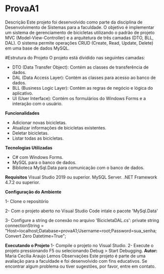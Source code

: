 # ProvaA1
Descrição
Este projeto foi desenvolvido como parte da disciplina de Desenvolvimento de Sistemas para a faculdade. O objetivo é implementar um sistema de gerenciamento de bicicletas utilizando o padrão de projeto MVC (Model-View-Controller) e a arquitetura de três camadas (DTO, BLL, DAL). O sistema permite operações CRUD (Create, Read, Update, Delete) em uma base de dados MySQL.

#Estrutura do Projeto
O projeto está dividido nas seguintes camadas:

- DTO (Data Transfer Object): Contém as classes de transferência de dados.
- DAL (Data Access Layer): Contém as classes para acesso ao banco de dados.
- BLL (Business Logic Layer): Contém as regras de negócio e lógica do aplicativo.
- UI (User Interface): Contém os formulários do Windows Forms e a interação com o usuário.
  
**Funcionalidades**
- Adicionar novas bicicletas.
- Atualizar informações de bicicletas existentes.
- Deletar bicicletas.
- Listar todas as bicicletas.
  
**Tecnologias Utilizadas**
- C# com Windows Forms.
- MySQL para o banco de dados.
- Biblioteca MySql.Data para comunicação com o banco de dados.
  
**Requisitos**
Visual Studio 2019 ou superior.
MySQL Server.
.NET Framework 4.7.2 ou superior.

**Configuração do Ambiente**

1- Clone o repositório

2- Com o projeto aberto no Visual Studio Code intale o pacote 'MySql.Data'

3- Configure a string de conexão no arquivo 'BicicletaDAL.cs':
private string connectionString = "Host=localhost;Database=provaA1;Username=root;Password=sua_senha;Convert Zero Datetime=True";


**Executando o Projeto**
1- Compile o projeto no Visual Studio.
2- Execute o projeto pressionando F5 ou selecionando Debug > Start Debugging.
**Autor:**
Maria Cecília Araujo Lemos
Observações
Este projeto é parte de uma avaliação para a faculdade e foi desenvolvido com fins educativos. Se encontrar algum problema ou tiver sugestões, por favor, entre em contato.
